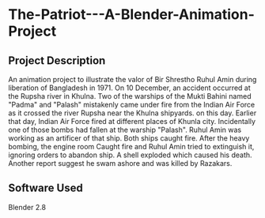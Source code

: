 <h1>The-Patriot---A-Blender-Animation-Project</h2>

<h2>Project Description</h2>
<p>
An animation project to illustrate the valor of Bir Shrestho Ruhul Amin during liberation of Bangladesh in 1971. On 10 December, an accident occurred at the Rupsha river in Khulna. Two of the warships of the Mukti Bahini named "Padma" and "Palash" mistakenly came under fire from the Indian Air Force as it crossed the river Rupsha near the Khulna shipyards. on this day. Earlier that day, Indian Air Force fired at different places of Khunla city. Incidentally one of those bombs had fallen at the warship "Palash". Ruhul Amin was working as an artificer of that ship. Both ships caught fire. After the heavy bombing, the engine room Caught fire and Ruhul Amin tried to extinguish it, ignoring orders to abandon ship. A shell exploded which caused his death. Another report suggest he swam ashore and was killed by Razakars.
</p>

<h2>Software Used</h2>
<p>
Blender 2.8
</p>
